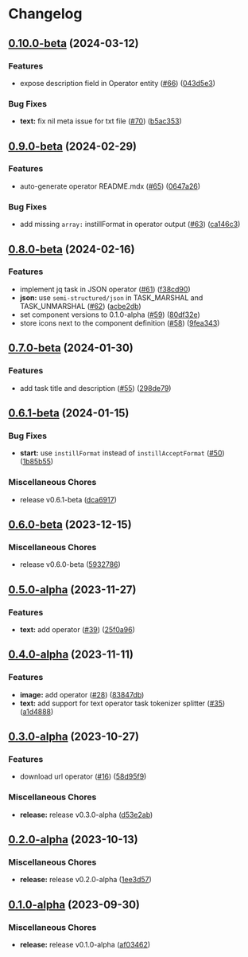 # Changelog

## [0.10.0-beta](https://github.com/instill-ai/operator/compare/v0.9.0-beta...v0.10.0-beta) (2024-03-12)


### Features

* expose description field in Operator entity ([#66](https://github.com/instill-ai/operator/issues/66)) ([043d5e3](https://github.com/instill-ai/operator/commit/043d5e3b0ebda93398c800e70d2511f68b12ac8a))


### Bug Fixes

* **text:** fix nil meta issue for txt file ([#70](https://github.com/instill-ai/operator/issues/70)) ([b5ac353](https://github.com/instill-ai/operator/commit/b5ac353a5661a9c39c9c3451e9ca082c45d74eee))

## [0.9.0-beta](https://github.com/instill-ai/operator/compare/v0.8.0-beta...v0.9.0-beta) (2024-02-29)


### Features

* auto-generate operator README.mdx ([#65](https://github.com/instill-ai/operator/issues/65)) ([0647a26](https://github.com/instill-ai/operator/commit/0647a26ef93ba192f12a92c922174bdee44e7b03))


### Bug Fixes

* add missing `array:` instillFormat in operator output ([#63](https://github.com/instill-ai/operator/issues/63)) ([ca146c3](https://github.com/instill-ai/operator/commit/ca146c33580fdfd0a610350715f944a623921c77))

## [0.8.0-beta](https://github.com/instill-ai/operator/compare/v0.7.0-beta...v0.8.0-beta) (2024-02-16)


### Features

* implement jq task in JSON operator ([#61](https://github.com/instill-ai/operator/issues/61)) ([f38cd90](https://github.com/instill-ai/operator/commit/f38cd90ce30c4a26baa6b7c415884a8a0fde0ee5))
* **json:** use `semi-structured/json` in TASK_MARSHAL and TASK_UNMARSHAL ([#62](https://github.com/instill-ai/operator/issues/62)) ([acbe2db](https://github.com/instill-ai/operator/commit/acbe2dbf7868c43e3e75e114a1048419b4e238ff))
* set component versions to 0.1.0-alpha ([#59](https://github.com/instill-ai/operator/issues/59)) ([80df32e](https://github.com/instill-ai/operator/commit/80df32e4d0e4e7f61bcc8afca2c923c4cf3b71f5))
* store icons next to the component definition ([#58](https://github.com/instill-ai/operator/issues/58)) ([9fea343](https://github.com/instill-ai/operator/commit/9fea3434d0d1352bba6da3c703b12377c057f9e1))

## [0.7.0-beta](https://github.com/instill-ai/operator/compare/v0.6.1-beta...v0.7.0-beta) (2024-01-30)


### Features

* add task title and description ([#55](https://github.com/instill-ai/operator/issues/55)) ([298de79](https://github.com/instill-ai/operator/commit/298de79c7057420fab94a08002657ed66cd74853))

## [0.6.1-beta](https://github.com/instill-ai/operator/compare/v0.6.0-beta...v0.6.1-beta) (2024-01-15)


### Bug Fixes

* **start:** use `instillFormat` instead of `instillAcceptFormat` ([#50](https://github.com/instill-ai/operator/issues/50)) ([1b85b55](https://github.com/instill-ai/operator/commit/1b85b551fed55d71a86ae9f5e8445d7ed8b15a62))


### Miscellaneous Chores

* release v0.6.1-beta ([dca6917](https://github.com/instill-ai/operator/commit/dca69171d1330dd20a0165bb63cf9fb7cc482c7d))

## [0.6.0-beta](https://github.com/instill-ai/operator/compare/v0.5.0-alpha...v0.6.0-beta) (2023-12-15)


### Miscellaneous Chores

* release v0.6.0-beta ([5932786](https://github.com/instill-ai/operator/commit/593278644d345df1ce423691df419ca950c15fd3))

## [0.5.0-alpha](https://github.com/instill-ai/operator/compare/v0.4.0-alpha...v0.5.0-alpha) (2023-11-27)


### Features

* **text:** add operator ([#39](https://github.com/instill-ai/operator/issues/39)) ([25f0a96](https://github.com/instill-ai/operator/commit/25f0a96067829d447dbfc2c9cb30af42cf6fd747))

## [0.4.0-alpha](https://github.com/instill-ai/operator/compare/v0.3.0-alpha...v0.4.0-alpha) (2023-11-11)


### Features

* **image:** add operator ([#28](https://github.com/instill-ai/operator/issues/28)) ([83847db](https://github.com/instill-ai/operator/commit/83847dbaf039416821219f8918fb63f244057c5b))
* **text:** add support for text operator task tokenizer splitter ([#35](https://github.com/instill-ai/operator/issues/35)) ([a1d4888](https://github.com/instill-ai/operator/commit/a1d48882c891b9ea4caa3d6d70bb5e866d0bade9))

## [0.3.0-alpha](https://github.com/instill-ai/operator/compare/v0.2.0-alpha...v0.3.0-alpha) (2023-10-27)


### Features

* download url operator ([#16](https://github.com/instill-ai/operator/issues/16)) ([58d95f9](https://github.com/instill-ai/operator/commit/58d95f92b874f5bbc25a3b41139011f491071c5b))


### Miscellaneous Chores

* **release:** release v0.3.0-alpha ([d53e2ab](https://github.com/instill-ai/operator/commit/d53e2ab25fa197c9bb8efa13e3a2397d49a85db7))

## [0.2.0-alpha](https://github.com/instill-ai/operator/compare/v0.1.0-alpha...v0.2.0-alpha) (2023-10-13)


### Miscellaneous Chores

* **release:** release v0.2.0-alpha ([1ee3d57](https://github.com/instill-ai/operator/commit/1ee3d5771ce3308f710cb07803eab885f2fad1bd))

## [0.1.0-alpha](https://github.com/instill-ai/operator/compare/v0.3.0-alpha...v0.1.0-alpha) (2023-09-30)


### Miscellaneous Chores

* **release:** release v0.1.0-alpha ([af03462](https://github.com/instill-ai/operator/commit/af034628dc8372658c24915190fc9a0454bca3c6))
